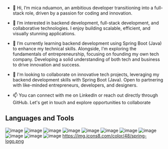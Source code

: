 - 👋 Hi, I’m mica nduamon, an ambitious developer transitioning into a full-stack role, driven by a passion for coding and innovation.

- 👀 I’m interested in backend development, full-stack development, and collaborative technologies. I enjoy building scalable, efficient, and visually stunning applications.
  
- 🌱 I’m currently learning  backend development using Spring Boot (Java) to enhance my technical skills. Alongside, I'm exploring the fundamentals of entrepreneurship, focusing on founding my own tech company. Developing a solid understanding of both tech and business to drive innovation and success.

- 💞️ I'm looking to collaborate on innovative tech projects, leveraging my backend development skills with Spring Boot (Java). Open to partnering with like-minded entrepreneurs, developers, and designers.

- 📫 You can connect with me on LinkedIn or reach out directly through GitHub. Let's get in touch and explore opportunities to collaborate

## Languages and Tools 
![image](https://github.com/user-attachments/assets/4a95e413-cd30-4791-a02e-cc7a04f72981)
![image](https://github.com/user-attachments/assets/1e449a9a-6b7e-429a-a10e-da32cc4f4191)
![image](https://github.com/user-attachments/assets/eaaffb9c-a605-4672-b959-d7256c2a9930)
![image](https://github.com/user-attachments/assets/7d2b984c-fd61-4470-9002-e03c74c36a29)
![image](https://github.com/user-attachments/assets/7f710daa-7f66-41cf-bab6-906889c8cfb1)
![image](https://github.com/user-attachments/assets/9a2ec20c-35ef-4f6e-af09-8573ca791595)
![image](https://github.com/user-attachments/assets/6d25a229-7abd-4b0b-b0a6-b4f6615c741c)
![image](https://github.com/user-attachments/assets/2bc93318-72ad-4645-b8c5-33a892d08607)
![image](https://github.com/user-attachments/assets/d17ef49a-6b97-469c-a74e-ca4399a48bc0)
![image](https://github.com/user-attachments/assets/515cc940-5b3b-4eae-856c-e36bd8307b00)
![image](https://github.com/user-attachments/assets/f3593172-d41a-4a47-b40f-0c592b735d74)
https://img.icons8.com/color/48/spring-logo.png











